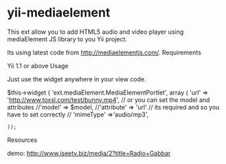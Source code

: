yii-mediaelement
================
This ext allow you to add HTML5 audio and video player using mediaElement JS library to you Yii project.

Its using latest code from http://mediaelementjs.com/.
Requirements

Yii 1.1 or above
Usage

Just use the widget anywhere in your view code.

$this->widget ( 'ext.mediaElement.MediaElementPortlet',
    array ( 
    'url' => 'http://www.toxsl.com/test/bunny.mp4',
// or you can set the model and attributes
    //'model' => $model,
    //'attribute' => 'url'
// its required and so you have to set correctly
    // 'mimeType' =>'audio/mp3',
 
    ));

Resources

demo: http://www.iseetv.biz/media/2?title=Radio+Gabbar

